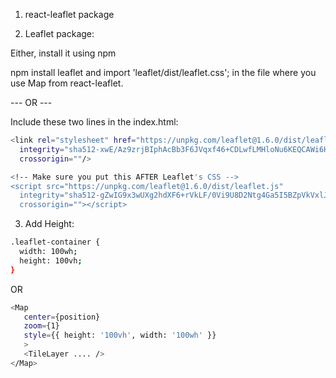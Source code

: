 1. react-leaflet package

2. Leaflet package:

Either, install it using npm

npm install leaflet and
import 'leaflet/dist/leaflet.css'; in the file where you use Map from react-leaflet.

--- OR ---

Include these two lines in the index.html:

```sh
<link rel="stylesheet" href="https://unpkg.com/leaflet@1.6.0/dist/leaflet.css"
  integrity="sha512-xwE/Az9zrjBIphAcBb3F6JVqxf46+CDLwfLMHloNu6KEQCAWi6HcDUbeOfBIptF7tcCzusKFjFw2yuvEpDL9wQ=="
  crossorigin=""/>

<!-- Make sure you put this AFTER Leaflet's CSS -->
<script src="https://unpkg.com/leaflet@1.6.0/dist/leaflet.js"
  integrity="sha512-gZwIG9x3wUXg2hdXF6+rVkLF/0Vi9U8D2Ntg4Ga5I5BZpVkVxlJWbSQtXPSiUTtC0TjtGOmxa1AJPuV0CPthew=="
  crossorigin=""></script>
```

3. Add Height:

```sh
.leaflet-container {
  width: 100wh; 
  height: 100vh;
}
```

OR

```sh
<Map
   center={position}
   zoom={1}
   style={{ height: '100vh', width: '100wh' }}
   >
   <TileLayer .... />
</Map>
```